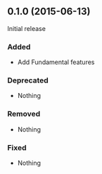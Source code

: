 ## 0.1.0 (2015-06-13)

Initial release

### Added

- Add Fundamental features

### Deprecated

- Nothing

### Removed

- Nothing

### Fixed

- Nothing
